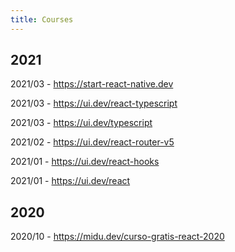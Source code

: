 ```yaml
---
title: Courses
---
```


## 2021

2021/03 - https://start-react-native.dev

2021/03 - https://ui.dev/react-typescript

2021/03 - https://ui.dev/typescript

2021/02 - https://ui.dev/react-router-v5

2021/01 - https://ui.dev/react-hooks

2021/01 - https://ui.dev/react

## 2020

2020/10 - https://midu.dev/curso-gratis-react-2020

